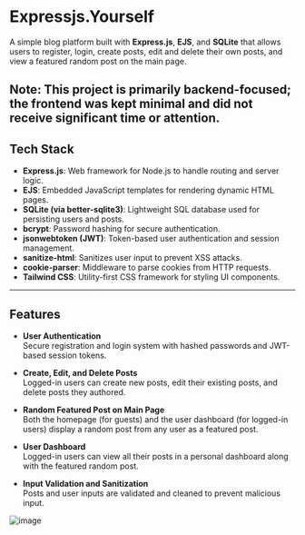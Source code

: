 # Expressjs.Yourself

A simple blog platform built with **Express.js**, **EJS**, and **SQLite** that allows users to register, login, create posts, edit and delete their own posts, and view a featured random post on the main page.

Note: This project is primarily backend-focused; the frontend was kept minimal and did not receive significant time or attention.
---

## Tech Stack

- **Express.js**: Web framework for Node.js to handle routing and server logic.
- **EJS**: Embedded JavaScript templates for rendering dynamic HTML pages.
- **SQLite (via better-sqlite3)**: Lightweight SQL database used for persisting users and posts.
- **bcrypt**: Password hashing for secure authentication.
- **jsonwebtoken (JWT)**: Token-based user authentication and session management.
- **sanitize-html**: Sanitizes user input to prevent XSS attacks.
- **cookie-parser**: Middleware to parse cookies from HTTP requests.
- **Tailwind CSS**: Utility-first CSS framework for styling UI components.

---

## Features

- **User Authentication**  
  Secure registration and login system with hashed passwords and JWT-based session tokens.

- **Create, Edit, and Delete Posts**  
  Logged-in users can create new posts, edit their existing posts, and delete posts they authored.

- **Random Featured Post on Main Page**  
  Both the homepage (for guests) and the user dashboard (for logged-in users) display a random post from any user as a featured post.

- **User Dashboard**  
  Logged-in users can view all their posts in a personal dashboard along with the featured random post.

- **Input Validation and Sanitization**  
  Posts and user inputs are validated and cleaned to prevent malicious input.


![image](https://github.com/user-attachments/assets/3dc9b191-cb79-422d-af56-406ec7355eb3)
